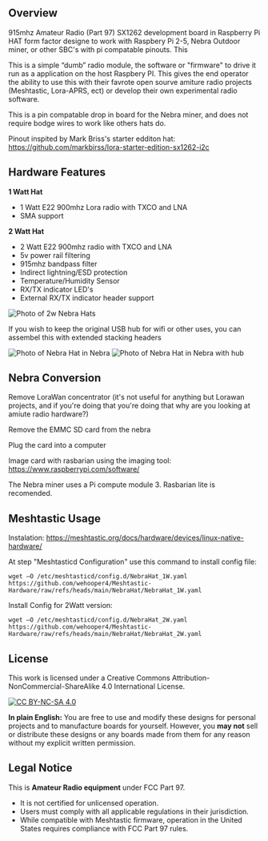 ## Overview
915mhz Amateur Radio (Part 97) SX1262 development board in Raspberry Pi HAT form factor designe to work with Raspbery Pi 2-5, Nebra Outdoor miner, or other SBC's with pi compatable pinouts. This 

This is a simple “dumb” radio module, the software or "firmware" to drive it run as a application on the host Raspbery PI. This gives the end operator the ability to use this with their favrote open sourve amiture radio projects (Meshtastic, Lora-APRS, ect) or develop their own experimental radio software.

This is a pin compatable drop in board for the Nebra miner, and does not require bodge wires to work like others hats do.

Pinout inspited by Mark Briss's starter edditon hat:
https://github.com/markbirss/lora-starter-edition-sx1262-i2c

## Hardware Features
**1 Watt Hat**
* 1 Watt E22 900mhz Lora radio with TXCO and LNA
* SMA support

**2 Watt Hat**
* 2 Watt E22 900mhz radio with TXCO and LNA
* 5v power rail filtering
* 915mhz bandpass filter
* Indirect lightning/ESD protection
* Temperature/Humidity Sensor
* RX/TX indicator LED's
* External RX/TX indicator header support

![Photo of 2w Nebra Hats](/static/IMG_2807.jpeg)

If you wish to keep the original USB hub for wifi or other uses, you can assembel this with extended stacking headers

![Photo of Nebra Hat in Nebra](/static/IMG_2808.jpeg)
![Photo of Nebra Hat in Nebra with hub](/static/IMG_2809.jpeg)

## Nebra Conversion

Remove LoraWan concentrator (it's not useful for anything but Lorawan projects, and if you're doing that you're doing that why are you looking at amiute radio hardware?)

Remove the EMMC SD card from the nebra

Plug the card into a computer

Image card with rasbarian using the imaging tool: https://www.raspberrypi.com/software/

The Nebra miner uses a Pi compute module 3. Rasbarian lite is recomended.

## Meshtastic Usage

Instalation: https://meshtastic.org/docs/hardware/devices/linux-native-hardware/

At step "Meshtasticd Configuration" use this command to install config file:

```
wget –O /etc/meshtasticd/config.d/NebraHat_1W.yaml https://github.com/wehooper4/Meshtastic-Hardware/raw/refs/heads/main/NebraHat/NebraHat_1W.yaml
```

Install Config for 2Watt version:
```
wget –O /etc/meshtasticd/config.d/NebraHat_2W.yaml https://github.com/wehooper4/Meshtastic-Hardware/raw/refs/heads/main/NebraHat/NebraHat_2W.yaml
```

## License
This work is licensed under a Creative Commons Attribution-NonCommercial-ShareAlike 4.0 International License.

[![CC BY-NC-SA 4.0](https://licensebuttons.net/l/by-nc-sa/4.0/88x31.png)](https://creativecommons.org/licenses/by-nc-sa/4.0/)

**In plain English:** You are free to use and modify these designs for personal projects and to manufacture boards for yourself. However, you **may not** sell or distribute these designs or any boards made from them for any reason without my explicit written permission.

## Legal Notice
This is **Amateur Radio equipment** under FCC Part 97.

* It is not certified for unlicensed operation.
* Users must comply with all applicable regulations in their jurisdiction.
* While compatible with Meshtastic firmware, operation in the United States requires compliance with FCC Part 97 rules.
